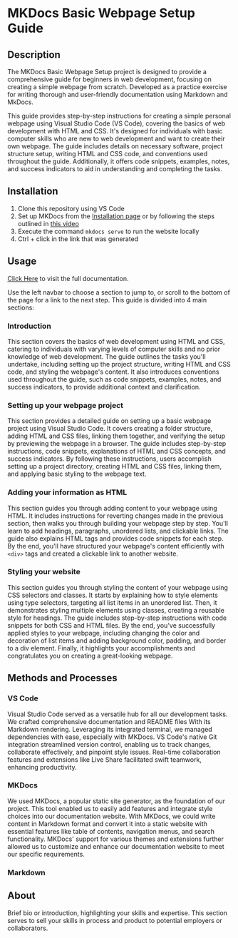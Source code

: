 # MKDocs Basic Webpage Setup Guide

## Description

The MKDocs Basic Webpage Setup project is designed to provide a comprehensive guide for beginners in web development, focusing on creating a simple webpage from scratch. 
Developed as a practice exercise for writing thorough and user-friendly documentation using Markdown and MkDocs.

This guide provides step-by-step instructions for creating a simple personal webpage using Visual Studio Code (VS Code), covering the basics of web development with HTML and CSS. It's designed for individuals with basic computer skills who are new to web development and want to create their own webpage. The guide includes details on necessary software, project structure setup, writing HTML and CSS code, and conventions used throughout the guide. Additionally, it offers code snippets, examples, notes, and success indicators to aid in understanding and completing the tasks.

## Installation

1. Clone this repository using VS Code
2. Set up MKDocs from the [Installation page](https://squidfunk.github.io/mkdocs-material/getting-started/) or by following the steps outlined in [this video](https://www.youtube.com/watch?v=Q-YA_dA8C20)
3. Execute the command `mkdocs serve` to run the website locally
4. Ctrl + click in the link that was generated

## Usage

[Click Here](https://jasper-th-wang.github.io/Basic_Webpage_Guide/) to visit the full documentation.

Use the left navbar to choose a section to jump to, or scroll to the bottom of the page for a link to the next step. This guide is divided into 4 main sections:

### Introduction
This section covers the basics of web development using HTML and CSS, catering to individuals with varying levels of computer skills and no prior knowledge of web development. The guide outlines the tasks you'll undertake, including setting up the project structure, writing HTML and CSS code, and styling the webpage's content. It also introduces conventions used throughout the guide, such as code snippets, examples, notes, and success indicators, to provide additional context and clarification.

### Setting up your webpage project
This section provides a detailed guide on setting up a basic webpage project using Visual Studio Code. It covers creating a folder structure, adding HTML and CSS files, linking them together, and verifying the setup by previewing the webpage in a browser. The guide includes step-by-step instructions, code snippets, explanations of HTML and CSS concepts, and success indicators. By following these instructions, users accomplish setting up a project directory, creating HTML and CSS files, linking them, and applying basic styling to the webpage text.

### Adding your information as HTML
This section guides you through adding content to your webpage using HTML. It includes instructions for reverting changes made in the previous section, then walks you through building your webpage step by step. You'll learn to add headings, paragraphs, unordered lists, and clickable links. The guide also explains HTML tags and provides code snippets for each step. By the end, you'll have structured your webpage's content efficiently with `<div>` tags and created a clickable link to another website.

### Styling your website
This section guides you through styling the content of your webpage using CSS selectors and classes. It starts by explaining how to style elements using type selectors, targeting all list items in an unordered list. Then, it demonstrates styling multiple elements using classes, creating a reusable style for headings. The guide includes step-by-step instructions with code snippets for both CSS and HTML files. By the end, you've successfully applied styles to your webpage, including changing the color and decoration of list items and adding background color, padding, and border to a div element. Finally, it highlights your accomplishments and congratulates you on creating a great-looking webpage.

## Methods and Processes
### VS Code

Visual Studio Code served as a versatile hub for all our development tasks. We crafted comprehensive documentation and README files With its Markdown rendering. Leveraging its integrated terminal, we managed dependencies with ease, especially with MKDocs. VS Code's native Git integration streamlined version control, enabling us to track changes, collaborate effectively, and pinpoint style issues. Real-time collaboration features and extensions like Live Share facilitated swift teamwork, enhancing productivity.

### MKDocs

We used MKDocs, a popular static site generator, as the foundation of our project. This tool enabled us to easily add features and integrate style choices into our documentation website. With MKDocs, we could write content in Markdown format and convert it into a static website with essential features like table of contents, navigation menus, and search functionality. MKDocs' support for various themes and extensions further allowed us to customize and enhance our documentation website to meet our specific requirements.

### Markdown






## About

Brief bio or introduction, highlighting your skills and expertise. This section serves to sell your skills in process and product to potential employers or collaborators.
